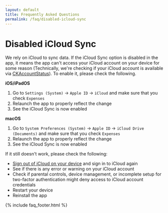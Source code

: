 ```yaml
---
layout: default
title: Frequently Asked Questions
permalink: /faq/disabled-icloud-sync
---
```


# Disabled iCloud Sync

We rely on iCloud to sync data. If the iCloud Sync option is disabled in the app, it means the app can't access your iCloud account on your device for some reason (Technically, we're checking if your iCloud account is available via [CKAccountStatus](https://developer.apple.com/documentation/cloudkit/ckaccountstatus)). To enable it, please check the following.

**iOS/iPadOS**

1. Go to `Settings (System)` → `Apple ID` → `iCloud` and make sure that you check `Expenses`
2. Relaunch the app to properly reflect the change
3. See the iCloud Sync is now enabled

**macOS**

1. Go to `System Preferences (System)` → `Apple ID` → `iCloud Drive (Documents)` and make sure that you check `Expenses`
2. Relaunch the app to properly reflect the change
3. See the iCloud Sync is now enabled

If it still doesn't work, please check the following:
- [Sign out of iCloud on your device](https://support.apple.com/en-us/HT208242) and sign in to iCloud again
- See if there is any error or warning on your iCloud account
- Check if parental controls, device management, or incomplete setup for two-factor authentication might deny access to iCloud account credentials
- Restart your device
- Reinstall the app

{% include faq_footer.html %}

